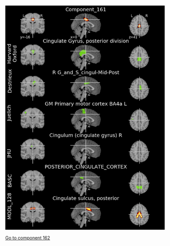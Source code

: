 


![161](preliminary/161.jpg "Component 161")

[Go to component 162](https://parietal-inria.github.io/MODL_atlas/512/162 "Component 162")